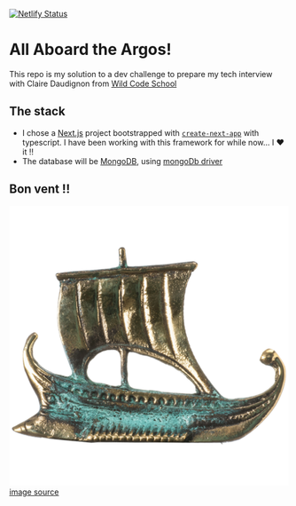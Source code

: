[![Netlify Status](https://api.netlify.com/api/v1/badges/df2d0c39-3940-4678-9cf3-5194dd53440c/deploy-status)](https://app.netlify.com/sites/silver-seahorse-d07e13/deploys)


# All Aboard the Argos!


This repo is my solution to a dev challenge to prepare my tech interview with Claire Daudignon from [Wild Code School](https://www.wildcodeschool.com/en-GB)

## The stack

-   I chose a [Next.js](https://nextjs.org/) project bootstrapped with [`create-next-app`](https://github.com/vercel/next.js/tree/canary/packages/create-next-app) with typescript.
    I have been working with this framework for while now... I ♥️ it !!
-   The database will be [MongoDB](https://www.mongodb.com/), using [mongoDb driver](https://www.mongodb.com/docs/drivers/node/current/)

## Bon vent !!

![Ship Argo of Jason & Argonauts Solid Bronze Green Gold 3.3"](public/argo.png)
[image source](https://www.etsy.com/listing/749178057/ship-argo-of-jason-argonauts-solid)
